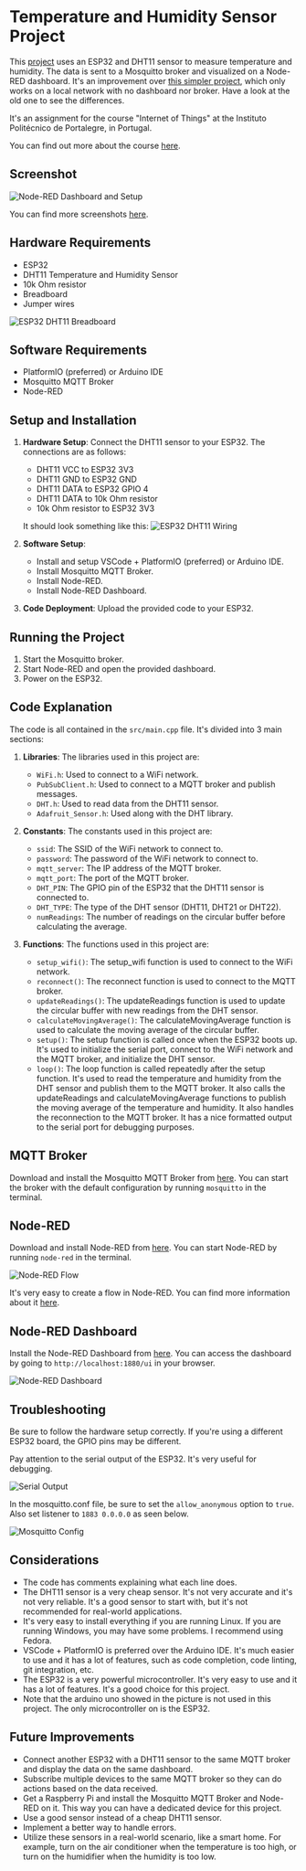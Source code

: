 # Temperature and Humidity Sensor Project

This [project](https://github.com/joaoalexarruda/esp32_dht11_mosquito_node-red) uses an ESP32 and DHT11 sensor to measure temperature and humidity. The data is sent to a Mosquitto broker and visualized on a Node-RED dashboard. It's an improvement over [this simpler project](https://github.com/joaoalexarruda/esp32_dht), which only works on a local network with no dashboard nor broker. Have a look at the old one to see the differences.

It's an assignment for the course "Internet of Things" at the Instituto Politécnico de Portalegre, in Portugal.

You can find out more about the course [here](https://www.ipportalegre.pt/pt/oferta-formativa/pos-graduacao-data-science-and-digital-transformation).

## Screenshot

![Node-RED Dashboard and Setup](https://imgur.com/voznaFv.png)

You can find more screenshots [here](https://imgur.com/a/jabCIWW).

## Hardware Requirements

- ESP32
- DHT11 Temperature and Humidity Sensor
- 10k Ohm resistor
- Breadboard
- Jumper wires

![ESP32 DHT11 Breadboard](https://imgur.com/WF8ZJ7I.jpg)

## Software Requirements

- PlatformIO (preferred) or Arduino IDE
- Mosquitto MQTT Broker
- Node-RED

## Setup and Installation

1. **Hardware Setup**: Connect the DHT11 sensor to your ESP32. The connections are as follows:

   - DHT11 VCC to ESP32 3V3
   - DHT11 GND to ESP32 GND
   - DHT11 DATA to ESP32 GPIO 4
   - DHT11 DATA to 10k Ohm resistor
   - 10k Ohm resistor to ESP32 3V3

   It should look something like this:
   ![ESP32 DHT11 Wiring](https://imgur.com/MiuOGkL.jpg)

2. **Software Setup**: 
   - Install and setup VSCode + PlatformIO (preferred) or Arduino IDE.
   - Install Mosquitto MQTT Broker.
   - Install Node-RED.
   - Install Node-RED Dashboard.

3. **Code Deployment**: Upload the provided code to your ESP32.

## Running the Project

1. Start the Mosquitto broker.
2. Start Node-RED and open the provided dashboard.
3. Power on the ESP32.

## Code Explanation

The code is all contained in the `src/main.cpp` file. It's divided into 3 main sections:

1. **Libraries**: The libraries used in this project are:

   - `WiFi.h`: Used to connect to a WiFi network.
   - `PubSubClient.h`: Used to connect to a MQTT broker and publish messages.
   - `DHT.h`: Used to read data from the DHT11 sensor.
   - `Adafruit_Sensor.h`: Used along with the DHT library.

2. **Constants**: The constants used in this project are:

   - `ssid`: The SSID of the WiFi network to connect to.
   - `password`: The password of the WiFi network to connect to.
   - `mqtt_server`: The IP address of the MQTT broker.
   - `mqtt_port`: The port of the MQTT broker.
   - `DHT_PIN`: The GPIO pin of the ESP32 that the DHT11 sensor is connected to.
   - `DHT_TYPE`: The type of the DHT sensor (DHT11, DHT21 or DHT22).
   - `numReadings`: The number of readings on the circular buffer before calculating the average.

3. **Functions**: The functions used in this project are:

   - `setup_wifi()`: The setup_wifi function is used to connect to the WiFi network.
   - `reconnect()`: The reconnect function is used to connect to the MQTT broker.
   - `updateReadings()`: The updateReadings function is used to update the circular buffer with new readings from the DHT sensor.
   - `calculateMovingAverage()`: The calculateMovingAverage function is used to calculate the moving average of the circular buffer.
   - `setup()`: The setup function is called once when the ESP32 boots up. It's used to initialize the serial port, connect to the WiFi network and the MQTT broker, and initialize the DHT sensor.
   - `loop()`: The loop function is called repeatedly after the setup function. It's used to read the temperature and humidity from the DHT sensor and publish them to the MQTT broker. It also calls the updateReadings and calculateMovingAverage functions to publish the moving average of the temperature and humidity. It also handles the reconnection to the MQTT broker. It has a nice formatted output to the serial port for debugging purposes.


## MQTT Broker

Download and install the Mosquitto MQTT Broker from [here](https://mosquitto.org/download/).
You can start the broker with the default configuration by running `mosquitto` in the terminal.

## Node-RED

Download and install Node-RED from [here](https://nodered.org/docs/getting-started/local).
You can start Node-RED by running `node-red` in the terminal.

![Node-RED Flow](https://imgur.com/jv2cUAx.png)

It's very easy to create a flow in Node-RED. You can find more information about it [here](https://nodered.org/docs/getting-started/first-flow).


## Node-RED Dashboard

Install the Node-RED Dashboard from [here](https://flows.nodered.org/node/node-red-dashboard).
You can access the dashboard by going to `http://localhost:1880/ui` in your browser.

![Node-RED Dashboard](https://imgur.com/XGUOuPg.png)

## Troubleshooting

Be sure to follow the hardware setup correctly. If you're using a different ESP32 board, the GPIO pins may be different.

Pay attention to the serial output of the ESP32. It's very useful for debugging.

![Serial Output](https://imgur.com/kPssBJ0.png)

In the mosquitto.conf file, be sure to set the `allow_anonymous` option to `true`.
Also set listener to `1883 0.0.0.0` as seen below.

![Mosquitto Config](https://imgur.com/OqW4wx4.png)

## Considerations

- The code has comments explaining what each line does.
- The DHT11 sensor is a very cheap sensor. It's not very accurate and it's not very reliable. It's a good sensor to start with, but it's not recommended for real-world applications.
- It's very easy to install everything if you are running Linux. If you are running Windows, you may have some problems. I recommend using Fedora.
- VSCode + PlatformIO is preferred over the Arduino IDE. It's much easier to use and it has a lot of features, such as code completion, code linting, git integration, etc.
- The ESP32 is a very powerful microcontroller. It's very easy to use and it has a lot of features. It's a good choice for this project.
- Note that the arduino uno showed in the picture is not used in this project. The only microcontroller on is the ESP32.

## Future Improvements

- Connect another ESP32 with a DHT11 sensor to the same MQTT broker and display the data on the same dashboard.
- Subscribe multiple devices to the same MQTT broker so they can do actions based on the data received.
- Get a Raspberry Pi and install the Mosquitto MQTT Broker and Node-RED on it. This way you can have a dedicated device for this project.
- Use a good sensor instead of a cheap DHT11 sensor.
- Implement a better way to handle errors.
- Utilize these sensors in a real-world scenario, like a smart home. For example, turn on the air conditioner when the temperature is too high, or turn on the humidifier when the humidity is too low.